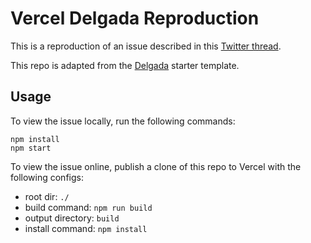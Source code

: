 # Vercel Delgada Reproduction

This is a reproduction of an issue described in this [Twitter thread](https://twitter.com/hawkticehurst/status/1480996741981765632).

This repo is adapted from the [Delgada](https://github.com/delgada-ui/delgada) starter template.

## Usage

To view the issue locally, run the following commands:

```
npm install
npm start
```

To view the issue online, publish a clone of this repo to Vercel with the following configs:

- root dir: `./`
- build command: `npm run build`
- output directory: `build`
- install command: `npm install`
